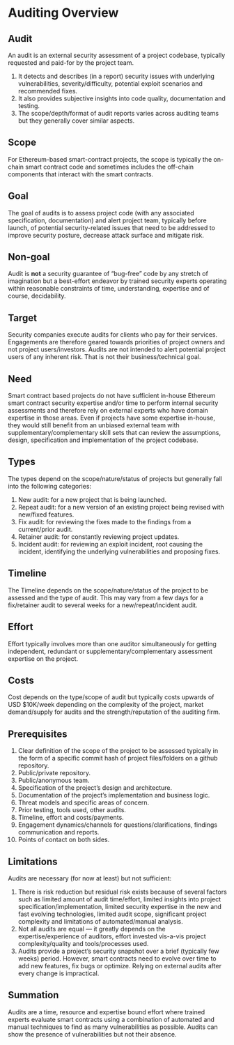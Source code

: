 # Auditing Overview

## Audit

An audit is an external security assessment of a project codebase, typically requested and paid-for by the project team.

1. It detects and describes (in a report) security issues with underlying vulnerabilities, severity/difficulty, potential exploit scenarios and recommended fixes.
2. It also provides subjective insights into code quality, documentation and testing.
3. The scope/depth/format of audit reports varies across auditing teams but they generally cover similar aspects.

## Scope

For Ethereum-based smart-contract projects, the scope is typically the on-chain smart contract code and sometimes includes the off-chain components that interact with the smart contracts.

## Goal

The goal of audits is to assess project code (with any associated specification, documentation) and alert project team, typically before launch, of potential security-related issues that need to be addressed to improve security posture, decrease attack surface and mitigate risk.

## Non-goal

Audit is **not** a security guarantee of “bug-free” code by any stretch of imagination but a best-effort endeavor by trained security experts operating within reasonable constraints of time, understanding, expertise and of course, decidability.

## Target

Security companies execute audits for clients who pay for their services. Engagements are therefore geared towards priorities of project owners and not project users/investors. Audits are not intended to alert potential project users of any inherent risk. That is not their business/technical goal.

## Need

Smart contract based projects do not have sufficient in-house Ethereum smart contract security expertise and/or time to perform internal security assessments and therefore rely on external experts who have domain expertise in those areas. Even if projects have some expertise in-house, they would still benefit from an unbiased external team with supplementary/complementary skill sets that can review the assumptions, design, specification and implementation of the project codebase.

## Types

The types depend on the scope/nature/status of projects but generally fall into the following categories:

1. New audit: for a new project that is being launched.
2. Repeat audit: for a new version of an existing project being revised with new/fixed features.
3. Fix audit: for reviewing the fixes made to the findings from a current/prior audit.
4. Retainer audit: for constantly reviewing project updates.
5. Incident audit: for reviewing an exploit incident, root causing the incident, identifying the underlying vulnerabilities and proposing fixes.

## Timeline

The Timeline depends on the scope/nature/status of the project to be assessed and the type of audit. This may vary from a few days for a fix/retainer audit to several weeks for a new/repeat/incident audit.

## Effort

Effort typically involves more than one auditor simultaneously for getting independent, redundant or supplementary/complementary assessment expertise on the project.

## Costs

Cost depends on the type/scope of audit but typically costs upwards of USD $10K/week depending on the complexity of the project, market demand/supply for audits and the strength/reputation of the auditing firm.

## Prerequisites

1. Clear definition of the scope of the project to be assessed typically in the form of a specific commit hash of project files/folders on a github repository.
2. Public/private repository.
3. Public/anonymous team.
4. Specification of the project’s design and architecture.
5. Documentation of the project’s implementation and business logic.
6. Threat models and specific areas of concern.
7. Prior testing, tools used, other audits.
8. Timeline, effort and costs/payments.
9. Engagement dynamics/channels for questions/clarifications, findings communication and reports.
10. Points of contact on both sides.

## Limitations

Audits are necessary (for now at least) but not sufficient:

1. There is risk reduction but residual risk exists because of several factors such as limited amount of audit time/effort, limited insights into project specification/implementation, limited security expertise in the new and fast evolving technologies, limited audit scope, significant project complexity and limitations of automated/manual analysis.
2. Not all audits are equal — it greatly depends on the expertise/experience of auditors, effort invested vis-a-vis project complexity/quality and tools/processes used.
3. Audits provide a project’s security snapshot over a brief (typically few weeks) period. However, smart contracts need to evolve over time to add new features, fix bugs or optimize. Relying on external audits after every change is impractical.

## Summation

Audits are a time, resource and expertise bound effort where trained experts evaluate smart contracts using a combination of automated and manual techniques to find as many vulnerabilities as possible. Audits can show the presence of vulnerabilities but not their absence.
